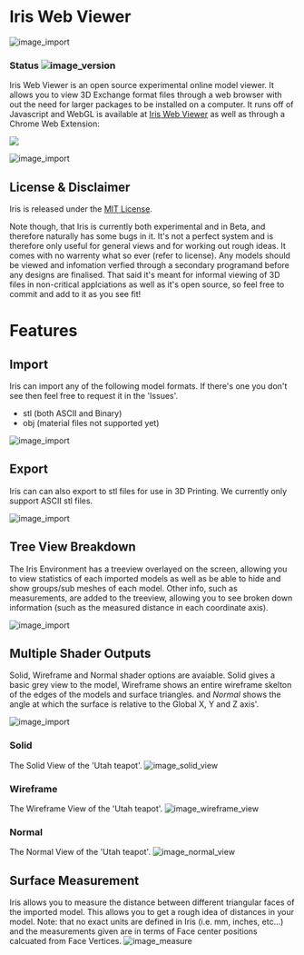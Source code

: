 # Iris Web Viewer

![image_import](ref/screenshots/IRIS_TILE_SMALL.png 'tile')

### Status ![image_version](https://img.shields.io/badge/build-beta%20%5Bv.%200.5.0%5D-blue.svg 'Version') 

Iris Web Viewer is an open source experimental online model viewer. It allows you to view 3D Exchange format files through a web browser with out the need for larger packages to be installed on a computer. It runs off of Javascript and WebGL is available at [Iris Web Viewer](https://VirtexEdgeDesign.github.io/Iris-Web-Viewer/) as well as through a Chrome Web Extension:

[<img src="https://developer.chrome.com/webstore/images/ChromeWebStore_BadgeWBorder_v2_206x58.png">](https://chrome.google.com/webstore/detail/iris-3d-viewer/kfaocdjigbgfjbmbbodglgoomooblail)

![image_import](ref/screenshots/01intro.png 'Intro')

## License & Disclaimer

Iris is released under the [MIT License](https://github.com/VirtexEdgeDesign/Iris-Web-Viewer/blob/master/License.md).

Note though, that Iris is currently both experimental and in Beta, and therefore naturally has some bugs in it. It's not a perfect system and is therefore only useful for general views and for working out rough ideas. It comes with no warrenty what so ever (refer to license). Any models should be viewed and infomation verfied through a secondary programand before any designs are finalised. That said it's meant for informal viewing of 3D files in non-critical applciations as well as it's open source, so feel free to commit and add to it as you see fit!

# Features

## Import

Iris can import any of the following model formats. If there's one you don't see then feel free to request it in the 'Issues'.

- stl (both ASCII and Binary)
- obj (material files not supported yet)

![image_import](ref/screenshots/02model_import.png 'Export')

## Export

Iris can can also export to stl files for use in 3D Printing. We currently only support ASCII stl files.

![image_import](ref/screenshots/03model_export.png 'Import')

## Tree View Breakdown

The Iris Environment has a treeview overlayed on the screen, allowing you to view statistics of each imported models as well as be able to hide and show groups/sub meshes of each model. Other info, such as measurements, are added to the treeview, allowing you to see broken down information (such as the measured distance in each coordinate axis).

![image_import](ref/screenshots/05model_tree.png 'tree')

## Multiple Shader Outputs

Solid, Wireframe and Normal shader options are avaiable. Solid gives a basic grey view to the model, Wireframe shows an entire wireframe skelton of the edges of the models and surface triangles. and _Normal_ shows the angle at which the surface is relative to the Global X, Y and Z axis'.

![image_import](ref/screenshots/04model_data.png 'views')

### Solid

The Solid View of the 'Utah teapot'.
![image_solid_view](ref/screenshots/scrnsht_solid.png "The 'Solid' View")

### Wireframe

The Wireframe View of the 'Utah teapot'.
![image_wireframe_view](ref/screenshots/scrnsht_wireframe.png "The 'Wireframe' View")

### Normal

The Normal View of the 'Utah teapot'.
![image_normal_view](ref/screenshots/scrnsht_normal.png "The 'Normal' View")

## Surface Measurement

Iris allows you to measure the distance between different triangular faces of the imported model. This allows you to get a rough idea of distances in your model. Note: that no exact units are defined in Iris (i.e. mm, inches, etc...) and the measurements given are in terms of Face center positions calcuated from Face Vertices.
![image_measure](ref/screenshots/scrnsht_measure.png "The 'Normal' View")

